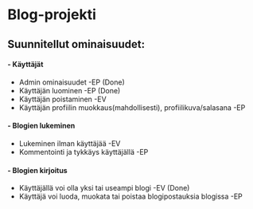 # Blog-projekti
## Suunnitellut ominaisuudet:

#### - Käyttäjät
- Admin ominaisuudet -EP (Done)
- Käyttäjän luominen -EP (Done)
- Käyttäjän poistaminen -EV
- Käyttäjän profiilin muokkaus(mahdollisesti), profiilikuva/salasana -EP

#### - Blogien lukeminen
- Lukeminen ilman käyttäjää -EV
- Kommentointi ja tykkäys käyttäjällä -EP

#### - Blogien kirjoitus
- Käyttäjällä voi olla yksi tai useampi blogi -EV (Done)
- Käyttäjä voi luoda, muokata tai poistaa blogipostauksia blogissa -EP
